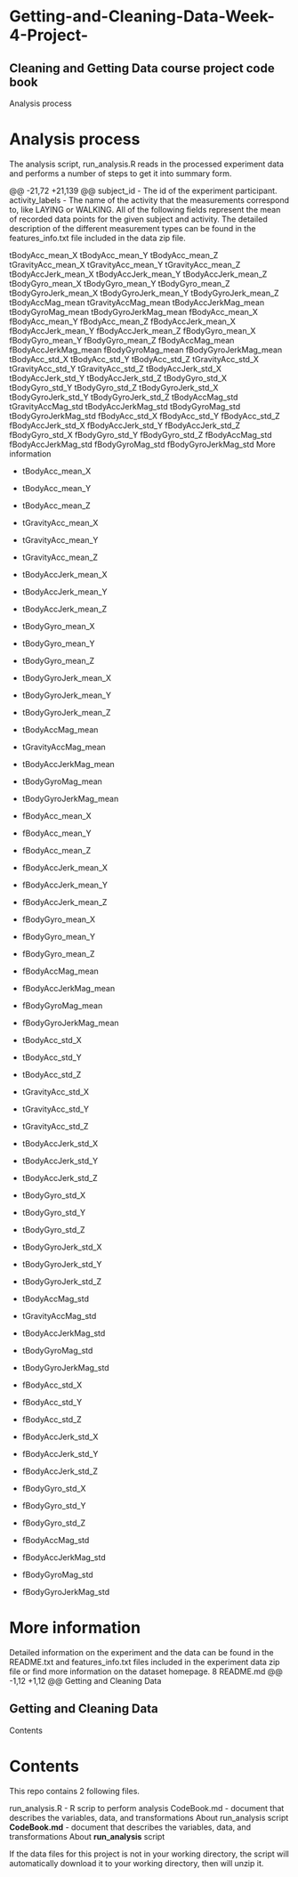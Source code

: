 # Getting-and-Cleaning-Data-Week-4-Project-
## Cleaning and Getting Data course project code book

Analysis process
# Analysis process

The analysis script, run_analysis.R reads in the processed experiment data and performs a number of steps to get it into summary form.

@@ -21,72 +21,139 @@ subject_id - The id of the experiment participant.
activity_labels - The name of the activity that the measurements correspond to, like LAYING or WALKING.
All of the following fields represent the mean of recorded data points for the given subject and activity. The detailed description of the different measurement types can be found in the features_info.txt file included in the data zip file.

tBodyAcc_mean_X
tBodyAcc_mean_Y
tBodyAcc_mean_Z
tGravityAcc_mean_X
tGravityAcc_mean_Y
tGravityAcc_mean_Z
tBodyAccJerk_mean_X
tBodyAccJerk_mean_Y
tBodyAccJerk_mean_Z
tBodyGyro_mean_X
tBodyGyro_mean_Y
tBodyGyro_mean_Z
tBodyGyroJerk_mean_X
tBodyGyroJerk_mean_Y
tBodyGyroJerk_mean_Z
tBodyAccMag_mean
tGravityAccMag_mean
tBodyAccJerkMag_mean
tBodyGyroMag_mean
tBodyGyroJerkMag_mean
fBodyAcc_mean_X
fBodyAcc_mean_Y
fBodyAcc_mean_Z
fBodyAccJerk_mean_X
fBodyAccJerk_mean_Y
fBodyAccJerk_mean_Z
fBodyGyro_mean_X
fBodyGyro_mean_Y
fBodyGyro_mean_Z
fBodyAccMag_mean
fBodyAccJerkMag_mean
fBodyGyroMag_mean
fBodyGyroJerkMag_mean
tBodyAcc_std_X
tBodyAcc_std_Y
tBodyAcc_std_Z
tGravityAcc_std_X
tGravityAcc_std_Y
tGravityAcc_std_Z
tBodyAccJerk_std_X
tBodyAccJerk_std_Y
tBodyAccJerk_std_Z
tBodyGyro_std_X
tBodyGyro_std_Y
tBodyGyro_std_Z
tBodyGyroJerk_std_X
tBodyGyroJerk_std_Y
tBodyGyroJerk_std_Z
tBodyAccMag_std
tGravityAccMag_std
tBodyAccJerkMag_std
tBodyGyroMag_std
tBodyGyroJerkMag_std
fBodyAcc_std_X
fBodyAcc_std_Y
fBodyAcc_std_Z
fBodyAccJerk_std_X
fBodyAccJerk_std_Y
fBodyAccJerk_std_Z
fBodyGyro_std_X
fBodyGyro_std_Y
fBodyGyro_std_Z
fBodyAccMag_std
fBodyAccJerkMag_std
fBodyGyroMag_std
fBodyGyroJerkMag_std
More information
* tBodyAcc_mean_X

* tBodyAcc_mean_Y

* tBodyAcc_mean_Z

* tGravityAcc_mean_X

* tGravityAcc_mean_Y

* tGravityAcc_mean_Z

* tBodyAccJerk_mean_X

* tBodyAccJerk_mean_Y

* tBodyAccJerk_mean_Z

* tBodyGyro_mean_X

* tBodyGyro_mean_Y

* tBodyGyro_mean_Z

* tBodyGyroJerk_mean_X

* tBodyGyroJerk_mean_Y

* tBodyGyroJerk_mean_Z

* tBodyAccMag_mean

* tGravityAccMag_mean

* tBodyAccJerkMag_mean

* tBodyGyroMag_mean

* tBodyGyroJerkMag_mean

* fBodyAcc_mean_X

* fBodyAcc_mean_Y

* fBodyAcc_mean_Z

* fBodyAccJerk_mean_X

* fBodyAccJerk_mean_Y

* fBodyAccJerk_mean_Z

* fBodyGyro_mean_X

* fBodyGyro_mean_Y

* fBodyGyro_mean_Z

* fBodyAccMag_mean

* fBodyAccJerkMag_mean

* fBodyGyroMag_mean

* fBodyGyroJerkMag_mean

* tBodyAcc_std_X

* tBodyAcc_std_Y

* tBodyAcc_std_Z

* tGravityAcc_std_X

* tGravityAcc_std_Y

* tGravityAcc_std_Z

* tBodyAccJerk_std_X

* tBodyAccJerk_std_Y

* tBodyAccJerk_std_Z

* tBodyGyro_std_X

* tBodyGyro_std_Y

* tBodyGyro_std_Z

* tBodyGyroJerk_std_X

* tBodyGyroJerk_std_Y

* tBodyGyroJerk_std_Z

* tBodyAccMag_std

* tGravityAccMag_std

* tBodyAccJerkMag_std

* tBodyGyroMag_std

* tBodyGyroJerkMag_std

* fBodyAcc_std_X

* fBodyAcc_std_Y

* fBodyAcc_std_Z

* fBodyAccJerk_std_X

* fBodyAccJerk_std_Y

* fBodyAccJerk_std_Z

* fBodyGyro_std_X

* fBodyGyro_std_Y

* fBodyGyro_std_Z

* fBodyAccMag_std

* fBodyAccJerkMag_std

* fBodyGyroMag_std

* fBodyGyroJerkMag_std


# More information

Detailed information on the experiment and the data can be found in the README.txt and features_info.txt files included in the experiment data zip file or find more information on the dataset homepage.
 8  README.md 
@@ -1,12 +1,12 @@
Getting and Cleaning Data
## Getting and Cleaning Data

Contents
# Contents

This repo contains 2 following files.

run_analysis.R - R scrip to perform analysis
CodeBook.md - document that describes the variables, data, and transformations
About run_analysis script
**CodeBook.md** - document that describes the variables, data, and transformations
About **run_analysis** script

If the data files for this project is not in your working directory, the script will automatically download it to your working directory, then will unzip it.

